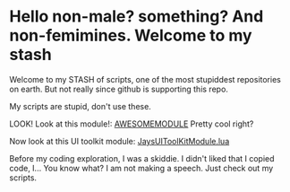 # Hello non-male? something? And non-femimines. Welcome to my stash
Welcome to my STASH of scripts, one of the most stupiddest repositories on earth. But not really since github is supporting this repo.

My scripts are stupid, don't use these.

LOOK! Look at this module!: [AWESOMEMODULE](https://raw.githubusercontent.com/UnofficialJay3/Jays-Stash-of-Scripts/refs/heads/main/TheAllInOneModule.lua)
Pretty cool right?

Now look at this UI toolkit module: [JaysUIToolKitModule.lua](https://raw.githubusercontent.com/UnofficialJay3/Jays-Stash-of-Scripts/refs/heads/main/JaysUIToolKitModule.lua)

Before my coding exploration, I was a skiddie. I didn't liked that I copied code, I... You know what? I am not making a speech. Just check out my scripts.
